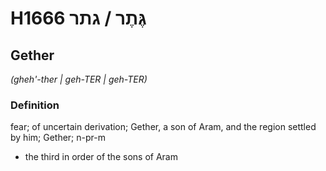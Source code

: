 # H1666 גֶּתֶר / גתר

## Gether

_(gheh'-ther | ɡeh-TER | ɡeh-TER)_

### Definition

fear; of uncertain derivation; Gether, a son of Aram, and the region settled by him; Gether; n-pr-m

- the third in order of the sons of Aram
